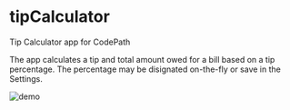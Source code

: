 # tipCalculator
Tip Calculator app for CodePath

The app calculates a tip and total amount owed for a bill based on a tip percentage. The percentage may be disignated on-the-fly or save in the Settings.

![demo](https://cloud.githubusercontent.com/assets/7659865/10409259/0d3c95d8-6ede-11e5-8623-908a84250ab0.gif)
